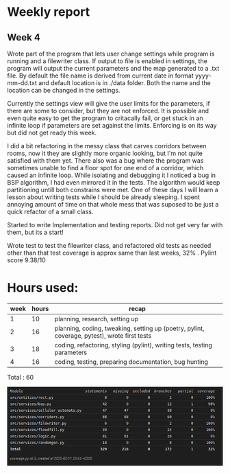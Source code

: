 # Weekly report 
## Week 4

Wrote part of the program that lets user change settings while program is running and a filewriter class. If output to file is enabled in settings, the program will output the current parameters and the map generated to a .txt file. By default the file name is derived from current date in format yyyy-mm-dd.txt and default location is in ./data folder. Both the name and the location can be changed in the settings.

Currently the settings view will give the user limits for the parameters, if there are some to consider, but they are not enforced. It is possible and even quite easy to get the program to critacally fail, or get stuck in an infinite loop if parameters are set against the limits. Enforcing is on its way but did not get ready this week.

I did a bit refactoring in the messy class that carves corridors between rooms, now it they are slightly more organic looking, but I'm not quite satisfied with them yet. There also was a bug where the program was sometimes unable to find a floor spot for one end of a corridor, which caused an infinite loop. While isolating and debugging it I noticed a bug in BSP algorithm, I had even mirrored it in the tests. The algorithm would keep partitioning untill both constrains were met. One of these days I will learn a lesson about writing tests while I should be already sleeping. I spent annoying amount of time on that whole mess that was suposed to be just a quick refactor of a small class.

Started to write Implementation and testing reports. Did not get very far with them, but its a start!

Wrote test to test the filewriter class, and refactored old tests as needed other than that test coverage is approx same than last weeks, 32% .
Pylint score 9.38/10

# Hours used:

 week | hours | recap
 ---- | ----- | -----
  1 | 10 | planning, research, setting up
  2 | 16 | planning, coding, tweaking, setting up (poetry, pylint, coverage, pytest), wrote first tests
  3 | 18 | coding, refactoring, styling (pylint), writing tests, testing parameters	
  4 | 16 | coding, testing, preparing documentation, bug hunting

Total : 60


![coverage](./coverage/Coverage_report_week4.png)
